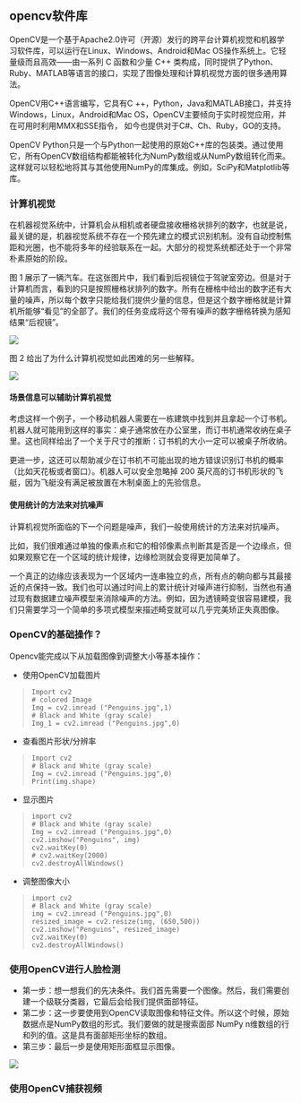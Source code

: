 ## opencv软件库
OpenCV是一个基于Apache2.0许可（开源）发行的跨平台计算机视觉和机器学习软件库，可以运行在Linux、Windows、Android和Mac OS操作系统上。它轻量级而且高效——由一系列 C 函数和少量 C++ 类构成，同时提供了Python、Ruby、MATLAB等语言的接口，实现了图像处理和计算机视觉方面的很多通用算法。

OpenCV用C++语言编写，它具有C ++，Python，Java和MATLAB接口，并支持Windows，Linux，Android和Mac OS，OpenCV主要倾向于实时视觉应用，并在可用时利用MMX和SSE指令， 如今也提供对于C#、Ch、Ruby，GO的支持。

OpenCV Python只是一个与Python一起使用的原始C++库的包装类。通过使用它，所有OpenCV数组结构都能被转化为NumPy数组或从NumPy数组转化而来。这样就可以轻松地将其与其他使用NumPy的库集成。例如，SciPy和Matplotlib等库。

### 计算机视觉
在机器视觉系统中，计算机会从相机或者硬盘接收栅格状排列的数字，也就是说，最关键的是，机器视觉系统不存在一个预先建立的模式识别机制。没有自动控制焦距和光圈，也不能将多年的经验联系在一起。大部分的视觉系统都还处于一个非常朴素原始的阶段。

图 1 展示了一辆汽车。在这张图片中，我们看到后视镜位于驾驶室旁边。但是对于计算机而言，看到的只是按照栅格状排列的数字。所有在栅格中给出的数字还有大量的噪声，所以每个数字只能给我们提供少量的信息，但是这个数字栅格就是计算机所能够“看见”的全部了。我们的任务变成将这个带有噪声的数字栅格转换为感知结果“后视镜”。

![](https://ddns.smpi.top:10000/md_attachments/Pasted%20image%2020220112110911.png)

图 2 给出了为什么计算机视觉如此困难的另一些解释。

![](https://ddns.smpi.top:10000/md_attachments/Pasted%20image%2020220112110938.png)

#### 场景信息可以辅助计算机视觉
考虑这样一个例子，一个移动机器人需要在一栋建筑中找到并且拿起一个订书机。机器人就可能用到这样的事实：桌子通常放在办公室里，而订书机通常收纳在桌子里。这也同样给出了一个关于尺寸的推断：订书机的大小一定可以被桌子所收纳。

更进一步，这还可以帮助减少在订书机不可能出现的地方错误识别订书机的概率（比如天花板或者窗口）。机器人可以安全忽略掉 200 英尺高的订书机形状的飞艇，因为飞艇没有满足被放置在木制桌面上的先验信息。

#### 使用统计的方法来对抗噪声
计算机视觉所面临的下一个问题是噪声，我们一般使用统计的方法来对抗噪声。

比如，我们很难通过单独的像素点和它的相邻像素点判断其是否是一个边缘点，但如果观察它在一个区域的统计规律，边缘检测就会变得更加简单了。

一个真正的边缘应该表现为一个区域内一连串独立的点，所有点的朝向都与其最接近的点保持一致。我们也可以通过时间上的累计统计对噪声进行抑制，当然也有通过现有数据建立噪声模型来消除噪声的方法。例如，因为透镜畸变很容易建模，我们只需要学习一个简单的多项式模型来描述畸变就可以几乎完美矫正失真图像。

### OpenCV的基础操作？
Opencv能完成以下从加载图像到调整大小等基本操作：

- 使用OpenCV加载图片
>```
>Import cv2
> # colored Image
> Img = cv2.imread ("Penguins.jpg",1)  
> # Black and White (gray scale)  
> Img_1 = cv2.imread ("Penguins.jpg",0)  
>  ```

- 查看图片形状/分辨率
>```
>Import cv2  
># Black and White (gray scale)  
>Img = cv2.imread ("Penguins.jpg",0)  
>Print(img.shape)  
> ```

- 显示图片
> ```
> import cv2  
> # Black and White (gray scale)  
> Img = cv2.imread ("Penguins.jpg",0)  
> cv2.imshow("Penguins", img)  
> cv2.waitKey(0)  
> # cv2.waitKey(2000)  
> cv2.destroyAllWindows()
> ```

- 调整图像大小
> ```
> import cv2  
> # Black and White (gray scale)  
> img = cv2.imread ("Penguins.jpg",0)  
> resized_image = cv2.resize(img, (650,500))  
> cv2.imshow("Penguins", resized_image)  
> cv2.waitKey(0)  
> cv2.destroyAllWindows()
> ```

### 使用OpenCV进行人脸检测
- 第一步：想一想我们的先决条件。我们首先需要一个图像。然后，我们需要创建一个级联分类器，它最后会给我们提供面部特征。
- 第二步：这一步要使用到OpenCV读取图像和特征文件。所以这个时候，原始数据点是NumPy数组的形式。我们要做的就是搜索面部 NumPy n维数组的行和列的值。这是具有面部矩形坐标的数组。
- 第三步：最后一步是使用矩形面框显示图像。

![](https://ddns.smpi.top:10000/md_attachments/Pasted%20image%2020220112110019.png)

### 使用OpenCV捕获视频
